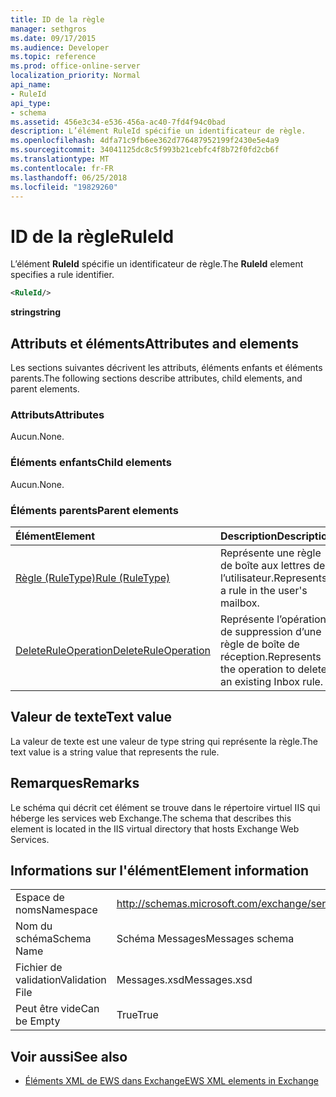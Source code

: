 ```yaml
---
title: ID de la règle
manager: sethgros
ms.date: 09/17/2015
ms.audience: Developer
ms.topic: reference
ms.prod: office-online-server
localization_priority: Normal
api_name:
- RuleId
api_type:
- schema
ms.assetid: 456e3c34-e536-456a-ac40-7fd4f94c0bad
description: L’élément RuleId spécifie un identificateur de règle.
ms.openlocfilehash: 4dfa71c9fb6ee362d776487952199f2430e5e4a9
ms.sourcegitcommit: 34041125dc8c5f993b21cebfc4f8b72f0fd2cb6f
ms.translationtype: MT
ms.contentlocale: fr-FR
ms.lasthandoff: 06/25/2018
ms.locfileid: "19829260"
---
```

# <a name="ruleid"></a><span data-ttu-id="b23d2-103">ID de la règle</span><span class="sxs-lookup"><span data-stu-id="b23d2-103">RuleId</span></span>

<span data-ttu-id="b23d2-104">L’élément **RuleId** spécifie un identificateur de règle.</span><span class="sxs-lookup"><span data-stu-id="b23d2-104">The **RuleId** element specifies a rule identifier.</span></span> 
  
```XML
<RuleId/>
```

 <span data-ttu-id="b23d2-105">**string**</span><span class="sxs-lookup"><span data-stu-id="b23d2-105">**string**</span></span>
## <a name="attributes-and-elements"></a><span data-ttu-id="b23d2-106">Attributs et éléments</span><span class="sxs-lookup"><span data-stu-id="b23d2-106">Attributes and elements</span></span>

<span data-ttu-id="b23d2-107">Les sections suivantes décrivent les attributs, éléments enfants et éléments parents.</span><span class="sxs-lookup"><span data-stu-id="b23d2-107">The following sections describe attributes, child elements, and parent elements.</span></span>
  
### <a name="attributes"></a><span data-ttu-id="b23d2-108">Attributs</span><span class="sxs-lookup"><span data-stu-id="b23d2-108">Attributes</span></span>

<span data-ttu-id="b23d2-109">Aucun.</span><span class="sxs-lookup"><span data-stu-id="b23d2-109">None.</span></span>
  
### <a name="child-elements"></a><span data-ttu-id="b23d2-110">Éléments enfants</span><span class="sxs-lookup"><span data-stu-id="b23d2-110">Child elements</span></span>

<span data-ttu-id="b23d2-111">Aucun.</span><span class="sxs-lookup"><span data-stu-id="b23d2-111">None.</span></span>
  
### <a name="parent-elements"></a><span data-ttu-id="b23d2-112">Éléments parents</span><span class="sxs-lookup"><span data-stu-id="b23d2-112">Parent elements</span></span>

|<span data-ttu-id="b23d2-113">**Élément**</span><span class="sxs-lookup"><span data-stu-id="b23d2-113">**Element**</span></span>|<span data-ttu-id="b23d2-114">**Description**</span><span class="sxs-lookup"><span data-stu-id="b23d2-114">**Description**</span></span>|
|:-----|:-----|
|[<span data-ttu-id="b23d2-115">Règle (RuleType)</span><span class="sxs-lookup"><span data-stu-id="b23d2-115">Rule (RuleType)</span></span>](rule-ruletype.md) <br/> |<span data-ttu-id="b23d2-116">Représente une règle de boîte aux lettres de l’utilisateur.</span><span class="sxs-lookup"><span data-stu-id="b23d2-116">Represents a rule in the user's mailbox.</span></span>  <br/> |
|[<span data-ttu-id="b23d2-117">DeleteRuleOperation</span><span class="sxs-lookup"><span data-stu-id="b23d2-117">DeleteRuleOperation</span></span>](deleteruleoperation.md) <br/> |<span data-ttu-id="b23d2-118">Représente l’opération de suppression d’une règle de boîte de réception.</span><span class="sxs-lookup"><span data-stu-id="b23d2-118">Represents the operation to delete an existing Inbox rule.</span></span>  <br/> |
   
## <a name="text-value"></a><span data-ttu-id="b23d2-119">Valeur de texte</span><span class="sxs-lookup"><span data-stu-id="b23d2-119">Text value</span></span>

<span data-ttu-id="b23d2-120">La valeur de texte est une valeur de type string qui représente la règle.</span><span class="sxs-lookup"><span data-stu-id="b23d2-120">The text value is a string value that represents the rule.</span></span>
  
## <a name="remarks"></a><span data-ttu-id="b23d2-121">Remarques</span><span class="sxs-lookup"><span data-stu-id="b23d2-121">Remarks</span></span>

<span data-ttu-id="b23d2-122">Le schéma qui décrit cet élément se trouve dans le répertoire virtuel IIS qui héberge les services web Exchange.</span><span class="sxs-lookup"><span data-stu-id="b23d2-122">The schema that describes this element is located in the IIS virtual directory that hosts Exchange Web Services.</span></span>
  
## <a name="element-information"></a><span data-ttu-id="b23d2-123">Informations sur l'élément</span><span class="sxs-lookup"><span data-stu-id="b23d2-123">Element information</span></span>

|||
|:-----|:-----|
|<span data-ttu-id="b23d2-124">Espace de noms</span><span class="sxs-lookup"><span data-stu-id="b23d2-124">Namespace</span></span>  <br/> |http://schemas.microsoft.com/exchange/services/2006/messages  <br/> |
|<span data-ttu-id="b23d2-125">Nom du schéma</span><span class="sxs-lookup"><span data-stu-id="b23d2-125">Schema Name</span></span>  <br/> |<span data-ttu-id="b23d2-126">Schéma Messages</span><span class="sxs-lookup"><span data-stu-id="b23d2-126">Messages schema</span></span>  <br/> |
|<span data-ttu-id="b23d2-127">Fichier de validation</span><span class="sxs-lookup"><span data-stu-id="b23d2-127">Validation File</span></span>  <br/> |<span data-ttu-id="b23d2-128">Messages.xsd</span><span class="sxs-lookup"><span data-stu-id="b23d2-128">Messages.xsd</span></span>  <br/> |
|<span data-ttu-id="b23d2-129">Peut être vide</span><span class="sxs-lookup"><span data-stu-id="b23d2-129">Can be Empty</span></span>  <br/> |<span data-ttu-id="b23d2-130">True</span><span class="sxs-lookup"><span data-stu-id="b23d2-130">True</span></span>  <br/> |
   
## <a name="see-also"></a><span data-ttu-id="b23d2-131">Voir aussi</span><span class="sxs-lookup"><span data-stu-id="b23d2-131">See also</span></span>



- [<span data-ttu-id="b23d2-132">Éléments XML de EWS dans Exchange</span><span class="sxs-lookup"><span data-stu-id="b23d2-132">EWS XML elements in Exchange</span></span>](ews-xml-elements-in-exchange.md)

